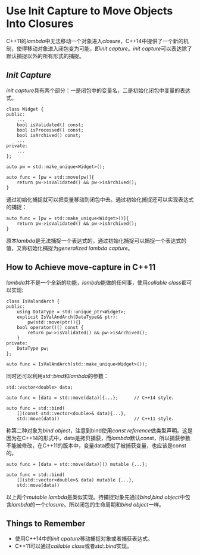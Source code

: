 # Use Init Capture to Move Objects Into Closures

C++11的*lambda*中无法移动一个对象进入*closure*，C++14中提供了一个新的机制，使得移动对象进入闭包变为可能，即*init capture*。*init capture*可以表达除了默认捕捉以外的所有形式的捕捉。

## *Init Capture*

*init capture*具有两个部分：一是闭包中的变量名，二是初始化闭包中变量的表达式。

    class Widget {
    public:
        ...
        bool isValidated() const;
        bool isProcessed() const;
        bool isArchived() const;
        ...
    private:
        ...
    };

    auto pw = std::make_unique<Widget>();

    auto func = [pw = std::move(pw)]{
        return pw->isValidated() && pw->isArchived();
    }

通过初始化捕捉就可以把变量移动到闭包中去。通过初始化捕捉还可以实现表达式的捕捉：

    auto func = [pw = std::make_unique<Widget>()]{
        return pw->isValidated() && pw->isArchived();
    }

原本*lambda*是无法捕捉一个表达式的，通过初始化捕捉可以捕捉一个表达式的值，又称初始化捕捉为*generalized lambda capture*。

## How to Achieve move-capture in C++11

*lambda*并不是一个全新的功能，*lambda*能做的任何事，使用*callable class*都可以实现:

    class IsValandArch {
    public:
        using DataType = std::unique_ptr<Widget>;
        explicit IsValAndArch(DataType&& ptr):
            pw(std::move(ptr)){}
        bool operator()() const {
            return pw->isValidated() && pw->isArchived();
        }
    private:
        DataType pw;
    };

    auto func = IsValAndArch(std::make_unique<Widget>());

同时还可以利用*std::bind*和*lambda*的参数：

    std::vector<double> data;

    auto func = [data = std::move(data)]{...};      // C++14 style.

    auto func = std::bind(
        [](const std::vector<double>& data){...}, 
        std::move(data))                            // C++11 style.

称第二种对象为*bind object*，注意到bind使用*const reference*做类型声明。这是因为在C++14的形式中，data是拷贝捕获，而*lambda*默认const，所以捕获参数不能被修改，在C++11的版本中，变量data模拟了被捕获变量，也应该是const的。

    auto func = [data = std::move(data)]() mutable {...};
    
    auto func = std::bind(
        [](std::vector<double>& data) mutable {...}, 
        std::move(data))

以上两个*mutable lambda*是类似实现。待捕捉对象先通过*bind*,*bind object*中包含*lambda*的一个*closure*。所以闭包的生命周期和*bind object*一样。

## Things to Remember

- 使用C++14中的*init cpature*移动捕捉对象或者捕获表达式。
- C++11可以通过*callable class*或者*std::bind*实现。